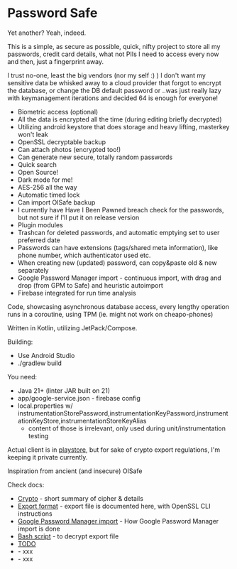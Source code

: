 # Password Safe

Yet another? Yeah, indeed.

This is a simple, as secure as possible, quick, nifty project to store all my passwords, credit card details, what not PIIs I need to access every now and then, just a fingerprint away.

I trust no-one, least the big vendors (nor my self :) )
I don't want my sensitive data be whisked away to a cloud provider that forgot to encrypt the database, or change the DB default password or ..was just really lazy with keymanagement iterations and decided 64 is enough for everyone!

- Biometric access (optional)
- All the data is encrypted all the time (during editing briefly decrypted)
- Utilizing android keystore that does storage and heavy lifting, masterkey won't leak
- OpenSSL decryptable backup
- Can attach photos (encrypted too!)
- Can generate new secure, totally random passwords
- Quick search
- Open Source!
- Dark mode for me!
- AES-256 all the way
- Automatic timed lock
- Can import OISafe backup
- I currently have Have I Been Pawned breach check for the passwords, but not sure if I'll put it on release version
- Plugin modules
- Trashcan for deleted passwords, and automatic emptying set to user preferred date
- Passwords can have extensions (tags/shared meta information), like phone number, which authenticator used etc.
- When creating new (updated) password, can copy&paste old & new separately
- Google Password Manager import - continuous import, with drag and drop (from GPM to Safe) and heuristic autoimport
- Firebase integrated for run time analysis
 
Code, showcasing asynchronous database access, every lengthy operation runs in a coroutine, using TPM (ie. might not work on cheapo-phones)

Written in Kotlin, utilizing JetPack/Compose.

Building:
- Use Android Studio
- ./gradlew build

You need:
- Java 21+ (linter JAR built on 21)
- app/google-service.json - firebase config
- local.properties w/ instrumentationStorePassword,instrumentationKeyPassword,instrumentationKeyStore,instrumentationStoreKeyAlias
  - content of those is irrelevant, only used during unit/instrumentation testing

Actual client is in [playstore](https://play.google.com/store/apps/details?id=fi.iki.ede.safe&hl=en_US), but for sake of crypto export regulations, I'm keeping it private currently.

Inspiration from ancient (and insecure) OISafe

Check docs:
- [Crypto](docs/Crypto.md) - short summary of cipher & details
- [Export format](docs/ExportFormat.md) - export file is documented here, with OpenSSL CLI instructions
- [Google Password Manager import](docs/GPM%20Import%20Usage.txt) - How Google Password Manager import is done
- [Bash script](docs/dec.sh) - to decrypt export file
- [TODO](docs/TODO.txt) 
- [](docs/) - xxx
- [](docs/) - xxx
